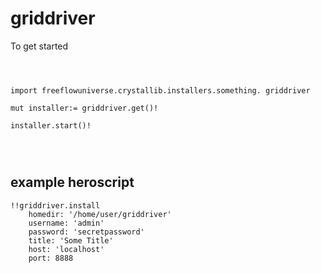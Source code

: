 # griddriver



To get started

```vlang



import freeflowuniverse.crystallib.installers.something. griddriver

mut installer:= griddriver.get()!

installer.start()!




```

## example heroscript


```hero
!!griddriver.install
    homedir: '/home/user/griddriver'
    username: 'admin'
    password: 'secretpassword'
    title: 'Some Title'
    host: 'localhost'
    port: 8888

```


